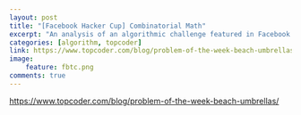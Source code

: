 ```yaml
---
layout: post
title: "[Facebook Hacker Cup] Combinatorial Math"
excerpt: "An analysis of an algorithmic challenge featured in Facebook's Hacker Cup, on combinatorics and math!"
categories: [algorithm, topcoder]
link: https://www.topcoder.com/blog/problem-of-the-week-beach-umbrellas/
image:
    feature: fbtc.png
comments: true
---
```

<a href="https://www.topcoder.com/blog/problem-of-the-week-beach-umbrellas/" target="_blank">https://www.topcoder.com/blog/problem-of-the-week-beach-umbrellas/</a>